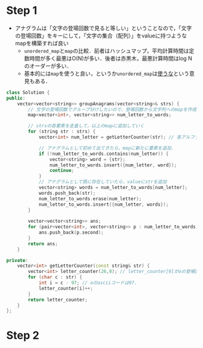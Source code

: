 # Step 1
- アナグラムは「文字の登場回数で見ると等しい」ということなので，「文字の登場回数」をキーにして，「文字の集合（配列）」をvalueに持つようなmapを構築すれば良い
  - `unordered_map`と`map`の比較．前者はハッシュマップ，平均計算時間は定数時間が多く最悪はO(N)が多い．後者は赤黒木，最悪計算時間はlog Nのオーダーが多い．
  - 基本的には`map`を使うと良い，というか`unordered_map`は[使うな](https://groups.google.com/a/chromium.org/g/chromium-dev/c/rdxOHKzQmRY)という意見もある．
```cpp
class Solution {
public:
    vector<vector<string>> groupAnagrams(vector<string>& strs) {
        // 文字の登場回数でグループ分けしたいので，登場回数から文字列へのmapを作成
        map<vector<int>, vector<string>> num_letter_to_words;

        // strsの各要素を走査して，以上のmapに追加していく
        for (string str : strs) {
            vector<int> num_letter = getLetterCounter(str); // 各アルファベットの登場回数を取得

            // アナグラムとして初めて出てきたら，mapに新たに要素を追加．
            if (!num_letter_to_words.contains(num_letter)) {
                vector<string> word = {str};
                num_letter_to_words.insert({num_letter, word});
                continue;
            }
            // アナグラムとして既に存在していたら，valueにstrを追加
            vector<string> words = num_letter_to_words[num_letter];
            words.push_back(str);
            num_letter_to_words.erase(num_letter);
            num_letter_to_words.insert({num_letter, words});
        }
        
        vector<vector<string>> ans;
        for (pair<vector<int>, vector<string>> p : num_letter_to_words) {
            ans.push_back(p.second);
        }
        return ans;
    }

private:
    vector<int> getLetterCounter(const string& str) {
        vector<int> letter_counter(26,0); // letter_counter[0]がaの登場回数，letter_counter[25]がzの登場回数，
        for (char c : str) {
            int i = c - 97; // aのasciiコードは97．
            letter_counter[i]++;
        }
        return letter_counter;
    }
};
```

# Step 2
